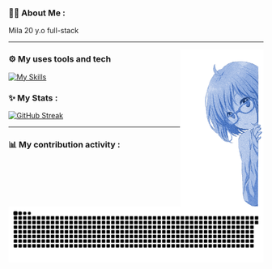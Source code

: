 ### 👩‍💻 About Me :
Mila
20 y.o
full-stack
                                                                      
---

<img height="310" src="img/girl.png" align=right>

### ⚙️ My uses tools and tech

[![My Skills](https://skillicons.dev/icons?i=js,html,css,scss,mysql,sqlite,php,go,vscode,figma,ai,ps&perline=4)](https://skillicons.dev)

### ✨ My Stats :

[![GitHub Streak](https://github-readme-streak-stats.herokuapp.com?user=Deoships&theme=tokyonight&hide_border=true&border_radius=0&card_width=950)](https://git.io/streak-stats)

---
### 📊 My contribution activity :
![GitHub Snake SVG](https://github.com/Deoships/Deoships/blob/output/github-contribution-grid-snake-dark.svg)
